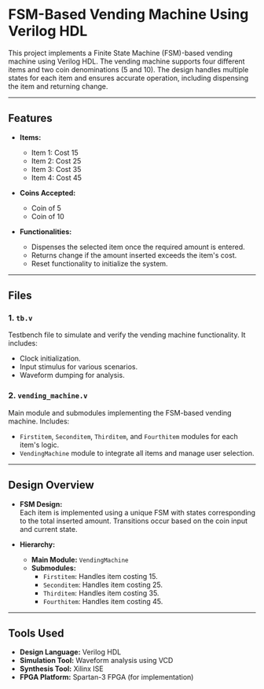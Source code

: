# FSM-Based Vending Machine Using Verilog HDL

This project implements a Finite State Machine (FSM)-based vending machine using Verilog HDL. The vending machine supports four different items and two coin denominations (5 and 10). The design handles multiple states for each item and ensures accurate operation, including dispensing the item and returning change.

---

## Features

- **Items:**  
  - Item 1: Cost 15  
  - Item 2: Cost 25  
  - Item 3: Cost 35  
  - Item 4: Cost 45  

- **Coins Accepted:**  
  - Coin of 5  
  - Coin of 10  

- **Functionalities:**  
  - Dispenses the selected item once the required amount is entered.  
  - Returns change if the amount inserted exceeds the item's cost.  
  - Reset functionality to initialize the system.  

---

## Files

### 1. **`tb.v`**  
   Testbench file to simulate and verify the vending machine functionality. It includes:
   - Clock initialization.
   - Input stimulus for various scenarios.
   - Waveform dumping for analysis.

### 2. **`vending_machine.v`**  
   Main module and submodules implementing the FSM-based vending machine. Includes:
   - `Firstitem`, `Seconditem`, `Thirditem`, and `Fourthitem` modules for each item's logic.  
   - `VendingMachine` module to integrate all items and manage user selection.

---

## Design Overview

- **FSM Design:**  
  Each item is implemented using a unique FSM with states corresponding to the total inserted amount. Transitions occur based on the coin input and current state.

- **Hierarchy:**  
  - **Main Module:** `VendingMachine`  
  - **Submodules:**  
    - `Firstitem`: Handles item costing 15.  
    - `Seconditem`: Handles item costing 25.  
    - `Thirditem`: Handles item costing 35.  
    - `Fourthitem`: Handles item costing 45.  

---

## Tools Used

- **Design Language:** Verilog HDL  
- **Simulation Tool:** Waveform analysis using VCD  
- **Synthesis Tool:** Xilinx ISE  
- **FPGA Platform:** Spartan-3 FPGA (for implementation)
